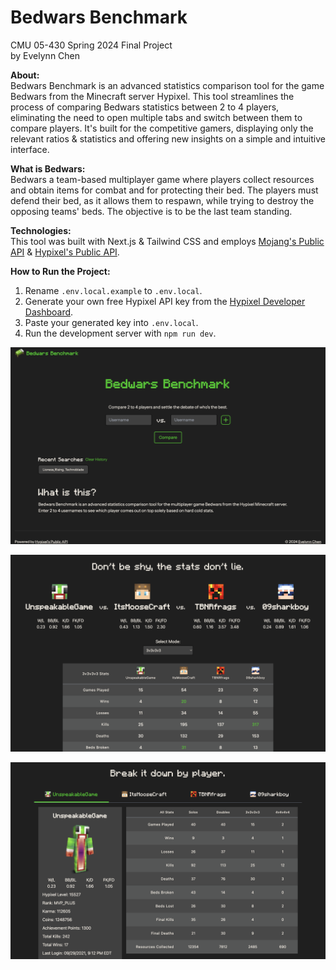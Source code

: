 # Bedwars Benchmark
CMU 05-430 Spring 2024 Final Project  
by Evelynn Chen

**About:**  
Bedwars Benchmark is an advanced statistics comparison tool for the game Bedwars from the Minecraft server Hypixel. This tool streamlines the process of comparing Bedwars statistics between 2 to 4 players, eliminating the need to open multiple tabs and switch between them to compare players. It's built for the competitive gamers, displaying only the relevant ratios & statistics and offering new insights on a simple and intuitive interface.

**What is Bedwars:**  
Bedwars a team-based multiplayer game where players collect resources and obtain items for combat and for protecting their bed. The players must defend their bed, as it allows them to respawn, while trying to destroy the opposing teams' beds. The objective is to be the last team standing.

**Technologies:**  
This tool was built with Next.js & Tailwind CSS and employs [Mojang's Public API](https://api.mojang.com/) & [Hypixel's Public API](https://api.hypixel.net/).

**How to Run the Project:**  
1. Rename `.env.local.example` to `.env.local`.
2. Generate your own free Hypixel API key from the [Hypixel Developer Dashboard](https://developer.hypixel.net/).
3. Paste your generated key into `.env.local`.
4. Run the development server with `npm run dev`.

![Home page](/public/examples/home.png)

![Compare page comparison view](/public/examples/comparison.png)

![Compare page individual view](/public/examples/individual.png)